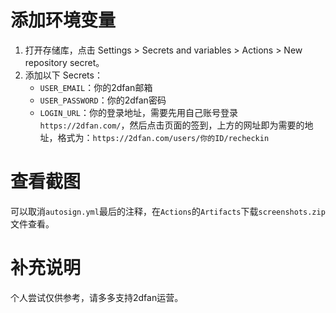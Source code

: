 # 添加环境变量
1. 打开存储库，点击 Settings > Secrets and variables > Actions > New repository secret。
2. 添加以下 Secrets：
   + `USER_EMAIL`：你的2dfan邮箱
   + `USER_PASSWORD`：你的2dfan密码
   + `LOGIN_URL`：你的登录地址，需要先用自己账号登录`https://2dfan.com/`，然后点击页面的签到，上方的网址即为需要的地址，格式为：`https://2dfan.com/users/你的ID/recheckin`
     
# 查看截图
可以取消`autosign.yml`最后的注释，在`Actions`的`Artifacts`下载`screenshots.zip`文件查看。

# 补充说明
个人尝试仅供参考，请多多支持2dfan运营。